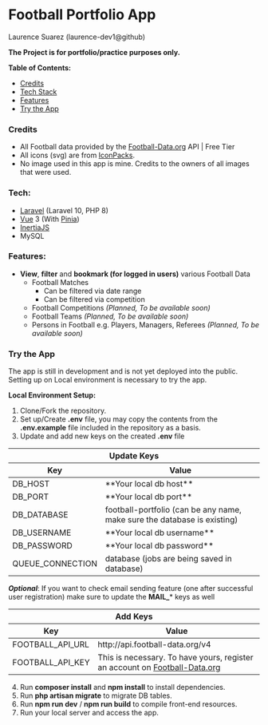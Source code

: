 # Football Portfolio App
Laurence Suarez (laurence-dev1@github)

**The Project is for portfolio/practice purposes only.**

**Table of Contents:**
* [Credits](#credits)
* [Tech Stack](#techstack)
* [Features](#features)
* [Try the App](#try)

<a id="credits"></a>
### Credits
* All Football data provided by the [Football-Data.org](https://www.football-data.org/) API | Free Tier
* All icons (svg) are from [IconPacks](https://www.iconpacks.net/).
* No image used in this app is mine. Credits to the owners of all images that were used.

<a id="techstack"></a>
### Tech:
* [Laravel](https://laravel.com/) (Laravel 10, PHP 8)
* [Vue](https://vuejs.org/) 3 (With [Pinia](https://pinia.vuejs.org/))
* [InertiaJS](https://inertiajs.com/)
* MySQL

<a id="features"></a>
### Features:
* **View**, **filter** and **bookmark (for logged in users)** various Football Data
    * Football Matches
        * Can be filtered via date range
        * Can be filtered via competition
    * Football Competitions *(Planned, To be available soon)*
    * Football Teams *(Planned, To be available soon)*
    * Persons in Football e.g. Players, Managers, Referees *(Planned, To be available soon)*

<a id="try"></a>
### Try the App
The app is still in development and is not yet deployed into the public.
Setting up on Local environment is necessary to try the app.

**Local Environment Setup:**
1. Clone/Fork the repository.
2. Set up/Create **.env** file, you may copy the contents from the **.env.example** file included in the repository as a basis.
3. Update and add new keys on the created **.env** file

<table>
    <thead>
        <tr>
            <th colspan="2">Update Keys</th>
        </tr>
        <tr>
            <th>Key</th>
            <th>Value</th>
        </tr>
    </thead>
    <tbody>
        <tr>
            <td>DB_HOST</td>
            <td>**Your local db host**</td>
        </tr>
        <tr>
            <td>DB_PORT</td>
            <td>**Your local db port**</td>
        </tr>
        <tr>
            <td>DB_DATABASE</td>
            <td>football-portfolio (can be any name, make sure the database is existing)</td>
        </tr>
        <tr>
            <td>DB_USERNAME</td>
            <td>**Your local db username**</td>
        </tr>
        <tr>
            <td>DB_PASSWORD</td>
            <td>**Your local db password**</td>
        </tr>
        <tr>
            <td>QUEUE_CONNECTION</td>
            <td>database (jobs are being saved in database)</td>
        </tr>
    </tbody>
</table>

**_Optional_**: If you want to check email sending feature (one after successful user registration) make sure to update the **MAIL_*** keys as well

<table>
    <thead>
        <tr>
            <th colspan="2">Add Keys</th>
        </tr>
        <tr>
            <th>Key</th>
            <th>Value</th>
        </tr>
    </thead>
    <tbody>
        <tr>
            <td>FOOTBALL_API_URL</td>
            <td>http://api.football-data.org/v4</td>
        </tr>
        <tr>
            <td>FOOTBALL_API_KEY</td>
            <td>This is necessary. To have yours, register an account on <a href="https://www.football-data.org">Football-Data.org</a></td>
        </tr>
    </tbody>
</table>

4. Run **composer install** and **npm install** to install dependencies.
5. Run **php artisan migrate** to migrate DB tables.
6. Run **npm run dev** / **npm run build** to compile front-end resources.
7. Run your local server and access the app.
